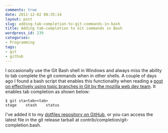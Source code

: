 ```yaml
---
comments: true
date: 2011-12-02 08:35:14
layout: post
slug: adding-tab-completion-to-git-commands-in-bash
title: Adding tab-completion to Git commands in Bash
wordpress_id: 239
categories:
- Programming
tags:
- git
- github
---
```


I occasionally use the Git Bash shell in Windows and always miss the ability to tab complete the git commands when in other shells. A couple of days ago I found a bash script that enables this functionality when reading a [post on effectively using topic branches in Git by the mozilla web dev team](http://blog.mozilla.com/webdev/2011/11/21/git-using-topic-branches-and-interactive-rebasing-effectively/). It enables tab completion as shown below:

    
    $ git sta<tab><tab>
    stage    stash    status


I've added it to my [dotfiles repository on GitHub](https://github.com/mfoo/dotfiles/blob/master/.git-completion.bash), or you can access the latest file in the git release tarball at contrib/completion/git-completion.bash.
